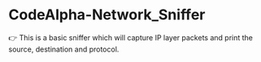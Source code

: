 # CodeAlpha-Network_Sniffer
👉 This is a basic sniffer which will capture IP layer packets and print the source, destination and protocol.
